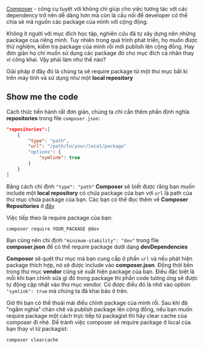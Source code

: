 [Composer](https://getcomposer.org/) - công cụ tuyệt vời không chỉ giúp cho việc tương tác với các dependency trở nên dễ dàng hơn mà còn là cầu nối để developer có thể chia sẻ mã nguồn các package của mình với cộng động.

Không ít người với mục đích học tập, nghiên cứu đã tự xây dựng nên những package của riêng mình. Tuy nhiên trong quá trình phát triển, họ muốn được thử nghiệm, kiểm tra package của mình rồi mới publish lên cộng đồng. Hay đơn giản họ chỉ muốn sử dụng các package đó cho mục đích cá nhân thay vì công khai. Vậy phải làm như thế nào?

Giải pháp ở đây đó là chúng ta sẽ require package từ một thư mục bất kì trên máy tính và sử dụng như một **local repository**

## Show me the code
Cách thức tiến hành rất đơn giản, chúng ta chỉ cần thêm phần định nghĩa **repositories** trong file `composer.json`:
```json
"repositories":[
    {
        "type": "path",
        "url": "/path/to/your/local/package"
        "options": {
            "symlink": true
        }
    }
]
```
Bằng cách chỉ định `"type": "path"` **Composer** sẽ biết được rằng bạn muốn include một **local repository** có chứa package của bạn với `url` là path của thư mục chứa package của bạn. Các bạn có thể đọc thêm về **Composer Repositories** ở [đây](https://getcomposer.org/doc/05-repositories.md#path)

Việc tiếp theo là require package của bạn:
```shell
composer require YOUR_PACKAGE @dev
```
Bạn cũng nên chỉ định `"minimum-stability": "dev"` trong file **composer.json** để có thể require package dưới dạng **devDependencies**

**Composer** sẽ quét thư mục mà bạn cung cấp ở phần `url` và nếu phát hiện package thích hợp, nó sẽ được include vào **composer.json**. Đồng thời bên trong thư mục **vendor** cũng sẽ xuất hiện package của bạn. Điều đặc biệt là mỗi khi bạn chỉnh sửa gì đó trong package thì phần code tương ứng sẽ được tự động cập nhật vào thư mục vendor. Có được điều đó là nhờ vào option `"symlink": true` mà chúng ta đã khai báo ở trên.

Giờ thì bạn có thể thoải mái điều chỉnh package của mình rồi. Sau khi đã "ngắm nghía" chán chê và publish package lên cộng đồng, nếu bạn muốn require package một cách trực tiếp từ packagist thì hãy clear cache của composer đi nhé. Để tránh việc composer sẽ require package ở local của bạn thay vì từ packagist:
```shell
composer clearcache
```
